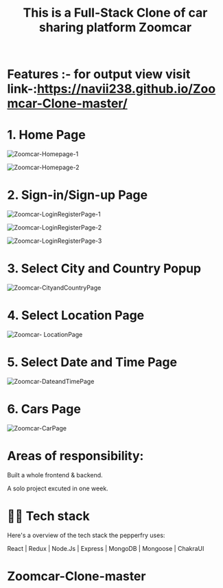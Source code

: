 
<div align='center'>
  
<br />
  
<br />
  
  <h1>This is a Full-Stack Clone of car sharing platform Zoomcar</h1>
  
</div>

<br />

# Features :- for output view visit link-:https://navii238.github.io/Zoomcar-Clone-master/

#      1. Home Page 
  
  ![Zoomcar-Homepage-1](https://user-images.githubusercontent.com/97458281/185588893-5445835c-5b2e-4780-87f6-47d9f21ddc31.png)

  ![Zoomcar-Homepage-2](https://user-images.githubusercontent.com/97458281/185588897-98836dff-1586-4404-b19c-88201bf9917b.png)



#    2. Sign-in/Sign-up Page


  ![Zoomcar-LoginRegisterPage-1](https://user-images.githubusercontent.com/97458281/185588936-823b4654-de5a-4eae-acc5-29507aa583c5.png)

  ![Zoomcar-LoginRegisterPage-2](https://user-images.githubusercontent.com/97458281/185588960-b01df490-105b-469b-979c-285f56ada10a.png)

  ![Zoomcar-LoginRegisterPage-3](https://user-images.githubusercontent.com/97458281/185588987-1432943f-022e-4fa4-a733-f3497cc3e56a.png)


#     3. Select City and Country Popup

  ![Zoomcar-CityandCountryPage](https://user-images.githubusercontent.com/97458281/185589391-957ab3ed-a301-4fba-8dfa-c9191b34e859.png)

#      4. Select Location Page

  ![Zoomcar- LocationPage](https://user-images.githubusercontent.com/97458281/185589510-94276e3a-3633-4978-9810-6ee8a0894a0e.png)


#      5. Select Date and Time Page

  ![Zoomcar-DateandTimePage](https://user-images.githubusercontent.com/97458281/185589659-a520cf5d-62e5-4b38-8970-c9c920393aae.png)

#      6. Cars Page

  ![Zoomcar-CarPage](https://user-images.githubusercontent.com/97458281/185589796-d51fefd2-e724-4438-b504-be918b512557.png)

   
# Areas of responsibility:

  Built a whole frontend & backend.

A solo project excuted in one week.



# 👨‍💻 Tech stack

Here's a overview of the tech stack the pepperfry uses:

React | Redux | Node.Js | Express | MongoDB | Mongoose | ChakraUI



# Zoomcar-Clone-master
